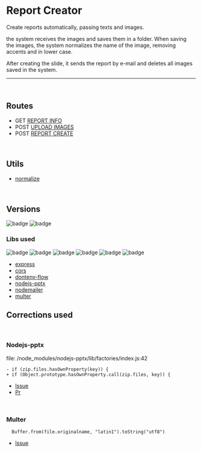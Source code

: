 # Report Creator

Create reports automatically, passing texts and images.

the system receives the images and saves them in a folder. When saving the images, the system normalizes the name of the image, removing accents and in lower case.

After creating the slide, it sends the report by e-mail and deletes all images saved in the system.

---

<br />

## Routes

- GET [REPORT INFO](./docs/report-info.md)
- POST [UPLOAD IMAGES](./docs/upload-images.md)
- POST [REPORT CREATE](./docs/report-create.md)

<br />

## Utils

- [normalize](https://developer.mozilla.org/en-US/docs/Web/JavaScript/Reference/Global_Objects/String/normalize)

<br />

## Versions

![badge](https://img.shields.io/badge/nodeJS-18.12.1-blue?logo=nodedotjs)
![badge](https://img.shields.io/badge/yarn-1.22.19-blue?logo=yarn)

### Libs used

![badge](https://img.shields.io/badge/express-4.18.2-blue?logo=express) ![badge](https://img.shields.io/badge/cors-2.8.5-blue) ![badge](https://img.shields.io/badge/dotenv--flow-3.2.0-blue?logo=dotenv) ![badge](https://img.shields.io/badge/nodejs--pptx-1.0.1-blue) ![badge](https://img.shields.io/badge/nodemailer-6.8.0-blue?logo=gmail) ![badge](https://img.shields.io/badge/multer-1.4.5--lts.1-blue)
<br />

- [express](https://www.npmjs.com/package/express)
- [cors](https://www.npmjs.com/package/cors)
- [dontenv-flow](https://www.npmjs.com/package/dotenv-flow)
- [nodejs-pptx](https://www.npmjs.com/package/nodejs-pptx)
- [nodemailer](https://nodemailer.com/)
- [multer](https://www.npmjs.com/package/multer)

## Corrections used

<br />

### Nodejs-pptx

file: /node_modules/nodejs-pptx/lib/factories/index.js:42

```
- if (zip.files.hasOwnProperty(key)) {
+ if (Object.prototype.hasOwnProperty.call(zip.files, key)) {
```

- [Issue](https://github.com/heavysixer/node-pptx/issues/83)
- [Pr](https://github.com/heavysixer/node-pptx/pull/91)

<br />

### Multer

```
  Buffer.from(file.originalname, "latin1").toString("utf8")
```

- [Issue](https://github.com/expressjs/multer/issues/836#issuecomment-1264338996)
